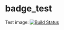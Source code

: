 # badge_test
Test image:
[![Build
Status](https://api.travis-ci.org/travis-ci/travis-api.svg?branch=sg%2Fmake-billing-api-public)](https://api.travis-ci.org/travis-ci/travis-api)
